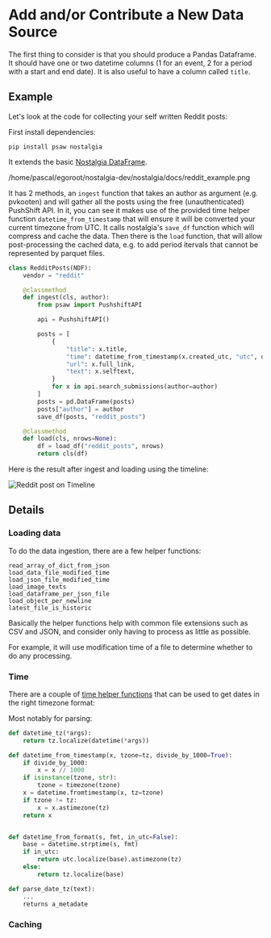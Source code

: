 # Add and/or Contribute a New Data Source

The first thing to consider is that you should produce a Pandas Dataframe. It should have one or two datetime columns (1 for an event, 2 for a period with a start and end date).
It is also useful to have a column called `title`.

## Example

Let's look at the code for collecting your self written Reddit posts:

First install dependencies:

    pip install psaw nostalgia

It extends the basic [Nostalgia DataFrame](https://github.com/nostalgia-dev/nostalgia/blob/master/nostalgia/ndf.py#L111).

/home/pascal/egoroot/nostalgia-dev/nostalgia/docs/reddit_example.png

It has 2 methods, an `ingest` function that takes an author as argument (e.g. pvkooten) and will gather all the posts using the free (unauthenticated) PushShift API.
In it, you can see it makes use of the provided time helper function `datetime_from_timestamp` that will ensure it will be converted your current timezone from UTC. It calls nostalgia's `save_df` function which will compress and cache the data.
Then there is the `load` function, that will allow post-processing the cached data, e.g. to add period itervals that cannot be represented by parquet files.

```python
class RedditPosts(NDF):
    vendor = "reddit"

    @classmethod
    def ingest(cls, author):
        from psaw import PushshiftAPI

        api = PushshiftAPI()

        posts = [
            {
                "title": x.title,
                "time": datetime_from_timestamp(x.created_utc, "utc", divide_by_1000=False),
                "url": x.full_link,
                "text": x.selftext,
            }
            for x in api.search_submissions(author=author)
        ]
        posts = pd.DataFrame(posts)
        posts["author"] = author
        save_df(posts, "reddit_posts")

    @classmethod
    def load(cls, nrows=None):
        df = load_df("reddit_posts", nrows)
        return cls(df)
```

Here is the result after ingest and loading using the timeline:

![Reddit post on Timeline](https://github.com/nostalgia-dev/nostalgia/raw/master/nostalgia/docs/reddit_example.png)

## Details

### Loading data

To do the data ingestion, there are a few helper functions:

    read_array_of_dict_from_json
    load_data_file_modified_time
    load_json_file_modified_time
    load_image_texts
    load_dataframe_per_json_file
    load_object_per_newline
    latest_file_is_historic

Basically the helper functions help with common file extensions such as CSV and JSON, and consider only having to process as little as possible.

For example, it will use modification time of a file to determine whether to do any processing.

### Time

There are a couple of [time helper functions](https://github.com/nostalgia-dev/nostalgia/tree/master/nostalgia/times.py) that can be used to get dates in the right timezone format:

Most notably for parsing:

```python
def datetime_tz(*args):
    return tz.localize(datetime(*args))

def datetime_from_timestamp(x, tzone=tz, divide_by_1000=True):
    if divide_by_1000:
        x = x // 1000
    if isinstance(tzone, str):
        tzone = timezone(tzone)
    x = datetime.fromtimestamp(x, tz=tzone)
    if tzone != tz:
        x = x.astimezone(tz)
    return x


def datetime_from_format(s, fmt, in_utc=False):
    base = datetime.strptime(s, fmt)
    if in_utc:
        return utc.localize(base).astimezone(tz)
    else:
        return tz.localize(base)

def parse_date_tz(text):
    ...
    returns a_metadate
```

### Caching
